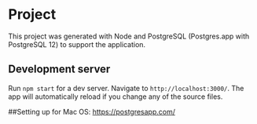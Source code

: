 # Project

This project was generated with Node and PostgreSQL (Postgres.app with PostgreSQL 12) 
to support the application.

## Development server

Run `npm start` for a dev server. Navigate to `http://localhost:3000/`. The app will automatically reload if you change any of the source files.

##Setting up for Mac OS:
https://postgresapp.com/
